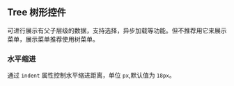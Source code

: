 <div class="demo-header">
<p class="overviewicon">
  <span class="wapi-navigation-tree"/>
</p>

## Tree 树形控件

<nova-uxlink widget-name="Tree"></nova-uxlink>

可进行展示有父子层级的数据，支持选择，异步加载等功能。但不推荐用它来展示菜单，展示菜单推荐使用树菜单。
</div>

### 水平缩进

通过 `indent` 属性控制水平缩进距离，单位 `px`,默认值为 `18px`。

<nova-demo-view link="tree/indent"></nova-demo-view>

<br>
